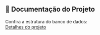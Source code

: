 ## 🔗 Documentação do Projeto  

Confira a estrutura do banco de dados:  
[Detalhes do projeto](projeto01.md)
